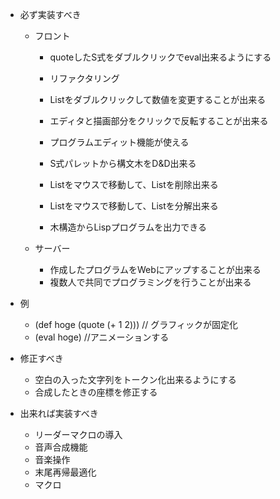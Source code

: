 - 必ず実装すべき
  - フロント
    - quoteしたS式をダブルクリックでeval出来るようにする
    - リファクタリング

    - Listをダブルクリックして数値を変更することが出来る
    - エディタと描画部分をクリックで反転することが出来る
    - プログラムエディット機能が使える
    - S式パレットから構文木をD&D出来る

    - Listをマウスで移動して、Listを削除出来る
    - Listをマウスで移動して、Listを分解出来る
    - 木構造からLispプログラムを出力できる

  - サーバー
      - 作成したプログラムをWebにアップすることが出来る
      - 複数人で共同でプログラミングを行うことが出来る

- 例
  - (def hoge (quote (+ 1 2))) // グラフィックが固定化
  - (eval hoge) //アニメーションする

- 修正すべき
  - 空白の入った文字列をトークン化出来るようにする
  - 合成したときの座標を修正する

- 出来れば実装すべき
  - リーダーマクロの導入
  - 音声合成機能
  - 音楽操作
  - 末尾再帰最適化
  - マクロ
